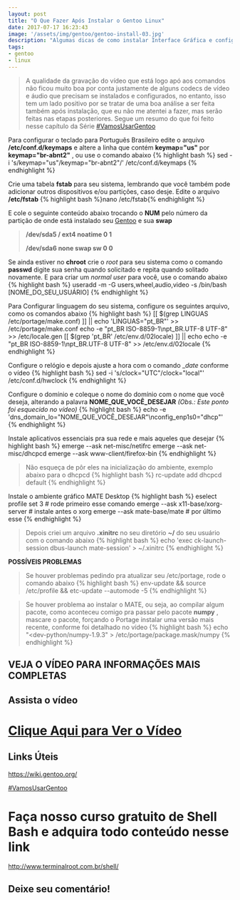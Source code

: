```yaml
---
layout: post
title: "O Que Fazer Após Instalar o Gentoo Linux"
date: 2017-07-17 16:23:43
image: '/assets/img/gentoo/gentoo-install-03.jpg'
description: "Algumas dicas de como instalar Interface Gráfica e configurações do sistema, logo após ser instalado."
tags:
- gentoo
- linux
---
```


> A qualidade da gravação do vídeo que está logo apó aos comandos não ficou muito boa por conta justamente de alguns codecs de vídeo e áudio que precisam se instalados e configurados, no entanto, isso tem um lado positivo por se tratar de uma boa análise a ser feita também após instalação, que eu não me atentei a fazer, mas serão feitas nas etapas posteriores. Segue um resumo do que foi feito nesse capítulo da Série [#VamosUsarGentoo](https://goo.gl/7PyqZe)

 Para configurar o teclado para Português Brasileiro edite o arquivo __/etc/conf.d/keymaps__ e altere a linha que contém __keymap="us"__ por __keymap="br-abnt2"__ , ou use o comando abaixo
{% highlight bash %}
sed -i 's/keymap\=\"us\"/keymap\=\"br\-abnt2\"/' /etc/conf.d/keymaps
{% endhighlight %}

 Crie uma tabela __fstab__ para seu sistema, lembrando que você também pode adicionar outros dispositivos e/ou partições, caso desje. Edite o arquivo __/etc/fstab__
{% highlight bash %}nano /etc/fstab{% endhighlight %}

E cole o seguinte conteúdo abaixo trocando o __NUM__ pelo número da partição de onde está instalado seu [Gentoo](http://terminalroot.com.br/tags#gentoo) e sua __swap__

> __/dev/sda5   /     ext4   noatime  0 1__
>
> __/dev/sda6   none  swap   sw       0 0__

 Se ainda estiver no __chroot__ crie o _root_ para seu sistema como o comando __passwd__ digite sua senha quando solicitado e repita quando solitado novamente. E para criar um _normal user_ para você, use o comando abaixo
{% highlight bash %}
useradd -m -G users,wheel,audio,video -s /bin/bash [NOME_DO_SEU_USUÁRIO]
{% endhighlight %}

 Para Configurar linguagem do seu sistema, configure os seguintes arquivo, como os comandos abaixo
{% highlight bash %}
[[ $(grep LINGUAS /etc/portage/make.conf) ]] || echo 'LINGUAS="pt_BR"' >> /etc/portage/make.conf
echo -e "pt_BR ISO-8859-1\npt_BR.UTF-8 UTF-8" >> /etc/locale.gen
[[ $(grep 'pt_BR' /etc/env.d/02locale) ]] || echo echo -e "pt_BR ISO-8859-1\npt_BR.UTF-8 UTF-8" >> /etc/env.d/02locale
{% endhighlight %}

 Configure o relógio e depois ajuste a hora com o comando __date_ conforme o vídeo
{% highlight bash %}
sed -i 's/clock\=\"UTC\"/clock\=\"local\"' /etc/conf.d/hwclock
{% endhighlight %}

 Configure o domínio e coleque o nome do domínio com o nome que você deseja, alterando a palavra __NOME_QUE_VOCÊ_DESEJAR__ _(Obs.: Este ponto foi esquecido no vídeo)_
{% highlight bash %}
echo -e 'dns_domain_lo="NOME_QUE_VOCÊ_DESEJAR"\nconfig_enp1s0="dhcp"'
{% endhighlight %}

 Instale aplicativos essenciais pra sua rede e mais aqueles que desejar
{% highlight bash %}
emerge --ask net-misc/netifrc
emerge --ask net-misc/dhcpcd
emerge --ask www-client/firefox-bin
{% endhighlight %}

> Não esqueça de pôr eles na inicialização do ambiente, exemplo abaixo para o dhcpcd
{% highlight bash %}
rc-update add dhcpcd default
{% endhighlight %}

 Instale o ambiente gráfico MATE Desktop
{% highlight bash %}
eselect profile set 3 # rode primeiro esse comando
emerge --ask x11-base/xorg-server # instale antes o xorg
emerge --ask mate-base/mate # por último esse
{% endhighlight %}

> Depois criei um arquivo __.xinitrc__ no seu diretório __~/__ do seu usuário com o comando abaixo
{% highlight bash %}
echo 'exec ck-launch-session dbus-launch mate-session' > ~/.xinitrc
{% endhighlight %}

 __POSSÍVEIS PROBLEMAS__

> Se houver problemas pedindo pra atualizar seu /etc/portage, rode o comando abaixo
{% highlight bash %}
env-update && source /etc/profile && etc-update --automode -5
{% endhighlight %}

> Se houver problema ao instalar o MATE, ou seja, ao compilar algum pacote, como aconteceu comigo pra passar pelo pacote __numpy__ , mascare o pacote, forçando o Portage instalar uma versão mais recente, conforme foi detalhado no vídeo
{% highlight bash %}
echo "<dev-python/numpy-1.9.3" > /etc/portage/package.mask/numpy
{% endhighlight %}

## VEJA O VÍDEO PARA INFORMAÇÕES MAIS COMPLETAS
## Assista o vídeo

# [Clique Aqui para Ver o Vídeo](https://www.youtube.com/watch?v=O98MRx31lvU)


## Links Úteis

<https://wiki.gentoo.org/>

[#VamosUsarGentoo](https://goo.gl/7PyqZe)

# Faça nosso curso gratuito de Shell Bash e adquira todo conteúdo nesse link
<http://www.terminalroot.com.br/shell/>

## Deixe seu comentário!

<script async src="https://pagead2.googlesyndication.com/pagead/js/adsbygoogle.js"></script>

<!-- Informat -->
<ins class="adsbygoogle"
 style="display:block"
 data-ad-client="ca-pub-2838251107855362"
 data-ad-slot="2327980059"
 data-ad-format="auto"
 data-full-width-responsive="true"></ins>

<script>
(adsbygoogle = window.adsbygoogle || []).push({});
</script>

